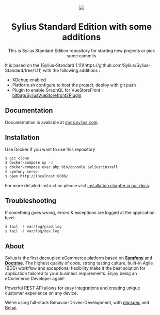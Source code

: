 <p align="center">
    <a href="https://sylius.com" target="_blank">
        <img src="https://demo.sylius.com/assets/shop/img/logo.png" />
    </a>
</p>

<h1 align="center">Sylius Standard Edition with some additions</h1>

<p align="center">This is Sylius Standard Edition repository for starting new projects or pick some commits</p>
It is based on the [Sylius-Standard 1.11](https://github.com/Sylius/Sylius-Standard/tree/1.11) with the following additions :

- XDebug enabled
- Platform.sh configure to host the project, deploy with git push
- Plugin to enable GraphQL for VueStoreFront : [bitbag/SyliusVueStorefront2Plugin](https://github.com/BitBagCommerce/SyliusVueStorefront2Plugin)

Documentation
-------------

Documentation is available at [docs.sylius.com](http://docs.sylius.com).

Installation
------------

Use Docker if you want to use this repository

```bash
$ git clone
$ docker-compose up -d
$ docker-compose exec php bin/console sylius:install
$ symfony serve
$ open http://localhost:8000/
```

For more detailed instruction please visit [installation chapter in our docs](https://docs.sylius.com/en/1.11/getting-started-with-sylius/installation.html).

Troubleshooting
---------------

If something goes wrong, errors & exceptions are logged at the application level:

```bash
$ tail -f var/log/prod.log
$ tail -f var/log/dev.log
```


About
-----

Sylius is the first decoupled eCommerce platform based on [**Symfony**](http://symfony.com) and [**Doctrine**](http://doctrine-project.org).
The highest quality of code, strong testing culture, built-in Agile (BDD) workflow and exceptional flexibility make it the best solution for application tailored to your business requirements.
Enjoy being an eCommerce Developer again!

Powerful REST API allows for easy integrations and creating unique customer experience on any device.

We're using full-stack Behavior-Driven-Development, with [phpspec](http://phpspec.net) and [Behat](http://behat.org)
